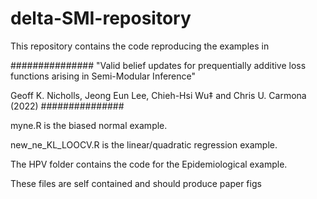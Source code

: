 # delta-SMI-repository
 
This repository contains the code reproducing the examples in

###############
"Valid belief updates for prequentially additive loss functions arising in Semi-Modular Inference"

Geoff K. Nicholls, Jeong Eun Lee, Chieh-Hsi Wu‡ and Chris U. Carmona (2022)
###############

myne.R is the biased normal example.

new_ne_KL_LOOCV.R is the linear/quadratic regression example.

The HPV folder contains the code for the Epidemiological example.

These files are self contained and should produce paper figs 
